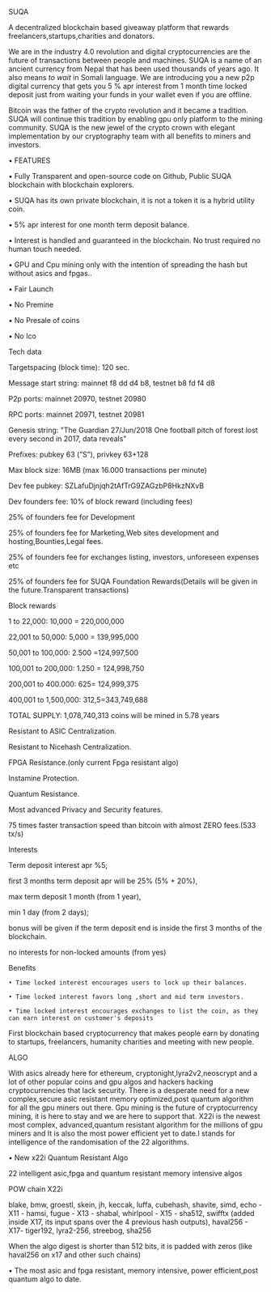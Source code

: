  SUQA


A decentralized blockchain based  giveaway platform that rewards freelancers,startups,charities and donators.


We are in the industry 4.0 revolution and digital cryptocurrencies are the future of transactions between people and machines. 
SUQA is a name of an ancient currency from Nepal that has been used thousands of years ago. It also means *to wait* in Somali language. We are introducing you a new p2p digital currency that gets you 5 %  apr  interest from 1 month time locked deposit just from waiting your funds in your wallet even if you are offline.

Bitcoin was the father of the crypto revolution and it became a tradition. SUQA will continue this tradition by enabling gpu only platform to the mining community. SUQA is the new jewel of the crypto crown with elegant implementation by our cryptography team with all benefits to miners and investors.
 
 • FEATURES
 
• Fully Transparent and open-source code on Github, Public SUQA blockchain with blockchain explorers.

• SUQA has its own private blockchain, it is not a token it is a hybrid utility coin.

• 5% apr interest for one month term deposit balance.

• Interest is handled and guaranteed in the blockchain. No trust required no human touch needed.

• GPU and Cpu mining only with the intention of spreading the hash but without asics and fpgas..

• Fair Launch

• No Premine

• No Presale of coins

• No Ico

Tech data

Targetspacing (block time): 120 sec.

Message start string: mainnet f8 dd d4 b8, testnet b8 fd f4 d8

P2p ports: mainnet 20970, testnet 20980

RPC ports: mainnet 20971, testnet 20981

Genesis string: "The Guardian 27/Jun/2018 One football pitch of forest lost every second in 2017, data reveals"

Prefixes: pubkey 63 (”S”), privkey 63+128

Max block size: 16MB (max 16.000 transactions per minute)

Dev fee pubkey: SZLafuDjnjqh2tAfTrG9ZAGzbP8HkzNXvB

Dev founders fee: 10% of block reward (including fees)


25% of founders fee for Development

25% of founders fee for Marketing,Web sites development and hosting,Bounties,Legal fees.

25% of founders fee for exchanges listing, investors, unforeseen expenses etc

25% of founders fee for SUQA Foundation Rewards(Details will be given in the future.Transparent transactions)



Block rewards 

1 to 22,000: 10,000  = 220,000,000

22,001 to  50,000: 5,000  = 139,995,000

50,001 to 100,000: 2.500 =124,997,500

100,001 to 200,000: 1.250 = 124,998,750

200,001 to  400.000: 625= 124,999,375

400,001 to 1,500,000: 312,5=343,749,688

TOTAL SUPPLY: 1,078,740,313  coins will be mined  in 5.78 years

Resistant to ASIC Centralization.

Resistant to Nicehash Centralization.

FPGA Resistance.(only current Fpga resistant algo)

Instamine Protection.

Quantum Resistance.

Most advanced Privacy and Security features.

75 times faster transaction speed than bitcoin with almost ZERO fees.(533 tx/s)


Interests

Term deposit interest apr %5; 

first 3 months term deposit apr will be 25% (5% + 20%),

max term deposit 1 month (from 1 year),

min 1 day (from 2 days);

bonus will be given if the term deposit end is inside the first 3 months of the blockchain.


no interests for non-locked amounts (from yes)



Benefits 

	• Time locked interest encourages users to lock up their balances.
 
	• Time locked interest favors long ,short and mid term investors.
 
	• Time locked interest encourages exchanges to list the coin, as they can earn interest on customer's deposits
 
	
First blockchain based cryptocurrency that makes people earn by donating to startups, freelancers, humanity charities and meeting with new people.

ALGO

With asics already here for ethereum, cryptonight,lyra2v2,neoscrypt and a lot of other popular coins and gpu algos and hackers hacking cryptocurrencies that lack security. There is a desperate need for a new complex,secure asic resistant memory optimized,post quantum  algorithm for all the gpu miners out there. Gpu mining is the future of cryptocurrency mining, it is here to stay and we are here to support that. X22i  is the newest most complex, advanced,quantum resistant algorithm for the millions of gpu miners and It is also the most power efficient yet to date.I stands for intelligence of the randomisation of the 22 algorithms.

• New x22i  Quantum Resistant Algo

22 intelligent asic,fpga and quantum resistant memory intensive algos 

POW chain X22i

blake, bmw, groestl, skein, jh, keccak, luffa, cubehash, shavite, simd, echo - X11 - hamsi, fugue - X13 - shabal, whirlpool - X15 - sha512, swifftx (added inside X17, its input spans over the 4 previous hash outputs), haval256 - X17- tiger192, lyra2-256, streebog, sha256

When the algo digest is shorter than 512 bits, it is padded with zeros (like haval256 on x17 and other such chains)

• The most asic and fpga resistant, memory intensive, power efficient,post quantum algo to date.

